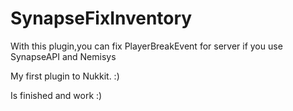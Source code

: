 # SynapseFixInventory
With this plugin,you can fix PlayerBreakEvent for server if you use SynapseAPI and Nemisys

My first plugin to Nukkit. :)

Is finished and work :)
